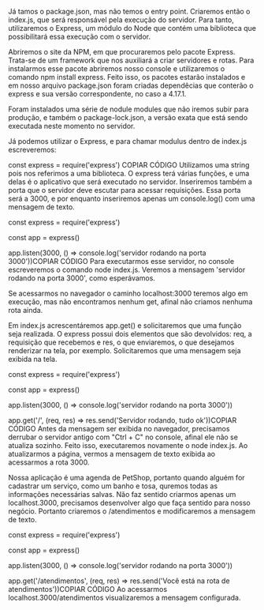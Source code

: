 Já tamos o package.json, mas não temos o entry point. Criaremos então o index.js, que será responsável pela execução do servidor. Para tanto, utilizaremos o Express, um módulo do Node que contém uma biblioteca que possibilitará essa execução com o servidor.

Abriremos o site da NPM, em que procuraremos pelo pacote Express. Trata-se de um framework que nos auxiliará a criar servidores e rotas. Para instalarmos esse pacote abriremos nosso console e utilizaremos o comando npm install express. Feito isso, os pacotes estarão instalados e em nosso arquivo package.json foram criadas dependêcias que conterão o express e sua versão correspondente, no caso a 4.17.1.

Foram instalados uma série de nodule modules que não iremos subir para produção, e também o package-lock.json, a versão exata que está sendo executada neste momento no servidor.

Já podemos utilizar o Express, e para chamar modulus dentro de index.js escreveremos:

const express = require('express') COPIAR CÓDIGO
Utilizamos uma string pois nos referimos a uma biblioteca. O express terá várias funções, e uma delas é o aplicativo que será executado no servidor. Inseriremos também a porta que o servidor deve escutar para acessar requisições. Essa porta será a 3000, e por enquanto inseriremos apenas um console.log() com uma mensagem de texto.

const express = require('express') 

const app = express()

app.listen(3000, () => console.log('servidor rodando na porta 3000'))COPIAR CÓDIGO
Para executarmos esse servidor, no console escreveremos o comando node index.js. Veremos a mensagem 'servidor rodando na porta 3000', como esperávamos.

Se acessarmos no navegador o caminho localhost:3000 teremos algo em execução, mas não encontramos nenhum get, afinal não criamos nenhuma rota ainda.

Em index.js acrescentáremos app.get() e solicitaremos que uma função seja realizada. O express possui dois elementos que são devolvidos: req, a requisição que recebemos e res, o que enviaremos, o que desejamos renderizar na tela, por exemplo. Solicitaremos que uma mensagem seja exibida na tela.

const express = require('express') 

const app = express()

app.listen(3000, () => console.log('servidor rodando na porta 3000'))

app.get('/', (req, res) => res.send('Servidor rodando, tudo ok'))COPIAR CÓDIGO
Antes da mensagem ser exibida no navegador, precisamos derrubar o servidor antigo com "Ctrl + C" no console, afinal ele não se atualiza sozinho. Feito isso, executaremos novamente o node index.js. Ao atualizarmos a página, vermos a mensagem de texto exibida ao acessarmos a rota 3000.

Nossa aplicação é uma agenda de PetShop, portanto quando alguém for cadastrar um serviço, como um banho e tosa, quremos todas as informações necessárias salvas. Não faz sentido criarmos apenas um localhost.3000, precisamos desenvolver algo que faça sentido para nosso negócio. Portanto criaremos o /atendimentos e modificaremos a mensagem de texto.

const express = require('express') 

const app = express()

app.listen(3000, () => console.log('servidor rodando na porta 3000'))

app.get('/atendimentos', (req, res) => res.send('Você está na rota de atendimentos'))COPIAR CÓDIGO
Ao acessarmos localhost.3000/atendimentos visualizaremos a mensagem configurada.